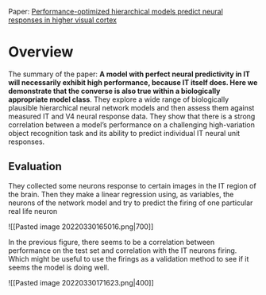 Paper: [Performance-optimized hierarchical models predict neural responses in higher visual cortex](https://www.pnas.org/doi/pdf/10.1073/pnas.1403112111)

# Overview

The summary of the paper: **A model with perfect neural predictivity in IT will necessarily exhibit high performance, because IT itself does. Here we demonstrate that the converse is also true within a biologically appropriate model class**. They explore a wide range of biologically plausible hierarchical neural network models and then assess them against measured IT and V4 neural response data. They show that there is a strong correlation between a model’s performance on a challenging high-variation object recognition task and its ability to predict individual IT neural unit responses.


## Evaluation
They collected some neurons response to certain images in the IT region of the brain. Then they make a linear regression using, as variables, the neurons of the network model and try to predict the firing of one particular real life neuron

![[Pasted image 20220330165016.png|700]]

In the previous figure, there seems to be a correlation between performance on the test set and correlation with the IT neurons firing. Which might be useful to use the firings as a validation method to see if it seems the model is doing well.



![[Pasted image 20220330171623.png|400]]